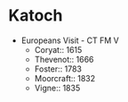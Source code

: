 # Katoch
* Europeans Visit - CT FM V
	* Coryat:: 1615
	* Thevenot:: 1666
	* Foster:: 1783
	* Moorcraft:: 1832
	* Vigne:: 1835